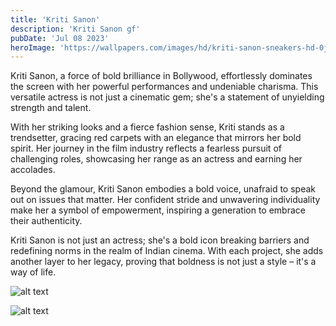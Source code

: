 ```yaml
---
title: 'Kriti Sanon'
description: 'Kriti Sanon gf'
pubDate: 'Jul 08 2023'
heroImage: 'https://wallpapers.com/images/hd/kriti-sanon-sneakers-hd-0j0hfq73mugjh2yv.jpg'
---
```


Kriti Sanon, a force of bold brilliance in Bollywood, effortlessly dominates the screen with her powerful performances and undeniable charisma. This versatile actress is not just a cinematic gem; she's a statement of unyielding strength and talent.

With her striking looks and a fierce fashion sense, Kriti stands as a trendsetter, gracing red carpets with an elegance that mirrors her bold spirit. Her journey in the film industry reflects a fearless pursuit of challenging roles, showcasing her range as an actress and earning her accolades.

Beyond the glamour, Kriti Sanon embodies a bold voice, unafraid to speak out on issues that matter. Her confident stride and unwavering individuality make her a symbol of empowerment, inspiring a generation to embrace their authenticity.

Kriti Sanon is not just an actress; she's a bold icon breaking barriers and redefining norms in the realm of Indian cinema. With each project, she adds another layer to her legacy, proving that boldness is not just a style – it's a way of life.

![alt text](https://wallpapers.com/images/hd/rainbow-kriti-sanon-hd-2wx24vsayxo9fwi4.jpg)

![alt text](https://telugu.cdn.zeenews.com/telugu/sites/default/files/KritiSanonRedCropTophot.jpg)